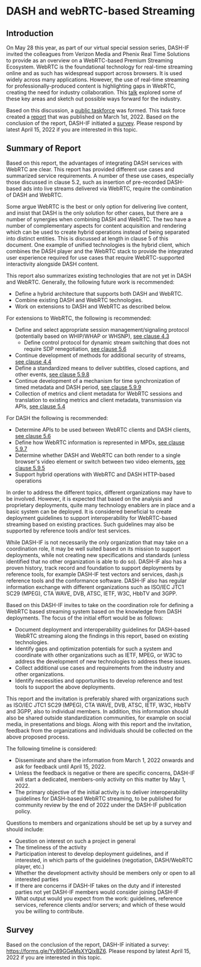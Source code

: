 # DASH and webRTC-based Streaming

## Introduction
On May 28 this year, as part of our virtual special session series, DASH-IF invited the colleagues from Verizon Media and Phenix Real Time Solutions to provide as an overview on a WebRTC-based Premium Streaming Ecosystem. WebRTC is the foundational technology for real-time streaming online and as such has widespread support across browsers. It is used widely across many applications. However, the use of real-time streaming for professionally-produced content is highlighting gaps in WebRTC, creating the need for industry collaboration. This [talk](https://dash-industry-forum.github.io/docs/FINAL-PUBLIC-WebRTC-based%20Premium%20Streaming%20Ecosystem.pdf) explored some of these key areas and sketch out possible ways forward for the industry.

Based on this discussion, a [public taskforce](http://dashif.org/webRTC/taskforce) was formed. This task force created a [report](http://dashif.org/webRTC/report) that was published on March 1st, 2022. Based on the conclusion of the report, DASH-IF initiated a [survey](https://forms.gle/Yy89GGeMsXYQixBZ6). Please respond by latest April 15, 2022 if you are interested in this topic.

## Summary of Report
Based on this report, the advantages of integrating DASH services with WebRTC are clear. This report has provided different use cases and summarized service requirements. A number of these use cases, especially those discussed in clause 5.2, such as insertion of pre-recorded DASH-based ads into live streams delivered via WebRTC, require the combination of DASH and WebRTC.

Some argue WebRTC is the best or only option for delivering live content, and insist that DASH is the only solution for other cases, but there are a number of synergies when combining DASH and WebRTC. The two have a number of complementary aspects for content acquisition and rendering which can be used to create hybrid operations instead of being separated into distinct entities. This is discussed at length in clause 5 of this document. One example of unified technologies is the hybrid client, which combines the DASH player and the WebRTC stack to provide the integrated user experience required for use cases that require WebRTC-supported  interactivity alongside DASH content.

This report also summarizes existing technologies that are not yet in DASH and WebRTC. Generally, the following future work is recommended:
* Define a hybrid architecture that supports both DASH and WebRTC.
* Combine existing DASH and WebRTC technologies.
* Work on extensions to DASH and WebRTC as described below.

For extensions to WebRTC, the following is recommended:
* Define and select appropriate session management/signaling protocol (potentially based on WHIP/WHAP or WHSNP), [see clause 4.3](https://dashif.org/webRTC/report#43-session-negotiation)
    * Define control protocol for dynamic stream switching that does not require SDP renegotiation, [see clause 5.6](https://dashif.org/webRTC/report#56-session-modification)
* Continue development of methods for additional security of streams, [see clause 4.4](https://dashif.org/webRTC/report#44-webrtc-security-and-drm)
* Define a standardized means to deliver subtitles, closed captions, and other events, [see clause 5.9.8](https://dashif.org/webRTC/report#598-captionssubtitles)
* Continue development of a mechanism for time synchronization of timed metadata and DASH period, [see clause 5.9.9](https://dashif.org/webRTC/report#599-events-and-timed-metadata)
* Collection of metrics and client metadata for WebRTC sessions and translation to existing metrics and client metadata, transmission via APIs, [see clause 5.4](https://dashif.org/webRTC/report#54-example-client-architecture)

For DASH the following is recommended:
* Determine APIs to be used between WebRTC clients and DASH clients, [see clause 5.6](https://dashif.org/webRTC/report#54-example-client-architecture)
* Define how WebRTC information is represented in MPDs, [see clause 5.9.7](https://dashif.org/webRTC/report#597-webrtc-representation)
* Determine whether DASH and WebRTC can both render to a single browser's video element or switch between two video elements, [see clause 5.9.5](https://dashif.org/webRTC/report#595-webrtc-content-continuity-and-timeline)
* Support hybrid operations with WebRTC and DASH HTTP-based operations

In order to address the different topics, different organizations may have to be involved. However, it is expected that based on the analysis and proprietary deployments, quite many technology enablers are in place and a basic system can be deployed. It is considered beneficial to create deployment guidelines to support interoperability for WebRTC-based streaming based on existing practices. Such guidelines may also be supported by reference tools and/or test services.

While DASH-IF is not necessarily the only organization that may take on a coordination role, it may be well suited based on its mission to support deployments, while not creating new specifications and standards (unless identified that no other organization is able to do so). DASH-IF also has a proven history, track record and foundation to support deployments by reference tools, for example DASH-IF test vectors and services, dash.js reference tools and the conformance software. DASH-IF also has regular information exchange with different organizations such as ISO/IEC JTC1 SC29 (MPEG), CTA WAVE, DVB, ATSC, IETF, W3C, HbbTV and 3GPP.

Based on this DASH-IF invites to take on the coordination role for defining a WebRTC based streaming system based on the knowledge from DASH deployments. The focus of the initial effort would be as follows:
* Document deployment and interoperability guidelines for DASH-based WebRTC streaming along the findings in this report, based on existing technologies.
* Identify gaps and optimization potentials for such a system and coordinate with other organizations such as IETF, MPEG, or W3C to address the development of new technologies to address these issues.
* Collect additional use cases and requirements from the industry and other organizations.
* Identify necessities and opportunities to develop reference and test tools to support the above deployments.

This report and the invitation is preferably shared with organizations such as ISO/IEC JTC1 SC29 (MPEG), CTA WAVE, DVB, ATSC, IETF, W3C, HbbTV and 3GPP, also to individual members. In addition, this information should also be shared outside standardization communities, for example on social media, in presentations and blogs. Along with this report and the invitation, feedback from the organizations and individuals should be collected on the above proposed process.

The following timeline is considered:
* Disseminate and share the information from March 1, 2022 onwards and ask for feedback until April 15, 2022.
* Unless the feedback is negative or there are specific concerns, DASH-IF will start a dedicated, members-only activity on this matter by May 1, 2022. 
* The primary objective of the initial activity is to deliver interoperability guidelines for DASH-based WebRTC streaming, to be published for community review by the end of 2022 under the DASH-IF publication policy.

Questions to members and organizations should be set up by a survey and should include:

* Question on interest on such a project in general
* The timeliness of the activity
* Participation interest to develop deployment guidelines, and if interested, in which parts of the guidelines (negotiation, DASH/WebRTC player, etc.)
* Whether the development activity should be members only or open to all interested parties
* If there are concerns if DASH-IF takes on the duty and if interested parties not yet DASH-IF members would consider joining DASH-IF
* What output would you expect from the work: guidelines, reference services, reference clients and/or servers; and which of these would you be willing to contribute.

## Survey

Based on the conclusion of the report, DASH-IF initiated a survey: https://forms.gle/Yy89GGeMsXYQixBZ6. Please respond by latest April 15, 2022 if you are interested in this topic.
